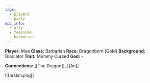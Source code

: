 ```yaml
---
tags:
  - players
  - party
npc_info:
  - ally
  - feminine
  - barbarian
---
```

**Player:** Moe
**Class:** Barbarian
**Race:** Dragonborn (Gold)
**Background:** Gladiator
**Trait:** Mummy Cursed
**God:** -

**Connections:** [[The Dragon]], [[An]]

![[arslan.png]]